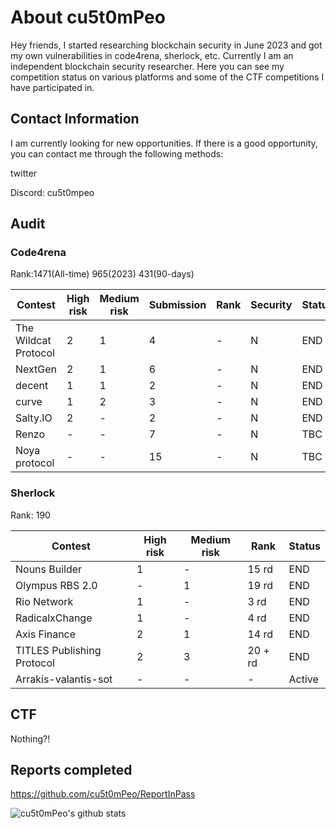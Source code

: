 # About cu5t0mPeo

Hey friends, I started researching blockchain security in June 2023 and got my own vulnerabilities in code4rena, sherlock, etc. Currently I am an independent blockchain security researcher. Here you can see my competition status on various platforms and some of the CTF competitions I have participated in.

## Contact Information

I am currently looking for new opportunities. If there is a good opportunity, you can contact me through the following methods:

twitter



Discord: cu5t0mpeo



## Audit

### Code4rena

Rank:1471(All-time) 965(2023) 431(90-days)

| Contest              | High risk | Medium risk | Submission | Rank | Security | Status |
| -------------------- | --------- | ----------- | ---------- | ---- | -------- | ------ |
| The Wildcat Protocol | 2         | 1           | 4          | -    | N        | END    |
| NextGen              | 2         | 1           | 6          | -    | N        | END    |
| decent               | 1         | 1           | 2          | -    | N        | END    |
| curve                | 1         | 2           | 3          | -    | N        | END    |
| Salty.IO             | 2         | -           | 2          | -    | N        | END    |
| Renzo                | -         | -           | 7          | -    | N        | TBC    |
| Noya protocol        | -         | -           | 15         | -    | N        | TBC    |

### Sherlock

Rank: 190

| Contest                    | High risk | Medium risk | Rank    | Status |
| -------------------------- | --------- | ----------- | ------- | ------ |
| Nouns Builder              | 1         | -           | 15 rd   | END    |
| Olympus RBS 2.0            | -         | 1           | 19 rd   | END    |
| Rio Network                | 1         | -           | 3 rd    | END    |
| RadicalxChange             | 1         | -           | 4 rd    | END    |
| Axis Finance               | 2         | 1           | 14 rd   | END    |
| TITLES Publishing Protocol | 2         | 3           | 20 + rd | END    |
| Arrakis-valantis-sot       | -         | -           | -       | Active |

## CTF

Nothing?!

## Reports completed

https://github.com/cu5t0mPeo/ReportInPass

<!--
**cu5t0mPeo/cu5t0mPeo** is a ✨ _special_ ✨ repository because its `README.md` (this file) appears on your GitHub profile.

Here are some ideas to get you started:

- 🔭 I’m currently working on ...
- 🌱 I’m currently learning ...
- 👯 I’m looking to collaborate on ...
- 🤔 I’m looking for help with ...
- 💬 Ask me about ...
- 📫 How to reach me: ...
- 😄 Pronouns: ...
- ⚡ Fun fact: ...
--> 
![cu5t0mPeo's github stats](https://github-readme-stats.vercel.app/api?username=cu5t0mPeo&show_icons=true&hide_border=true)
